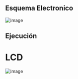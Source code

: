 
## Esquema Electronico

![image](https://github.com/user-attachments/assets/8b6d3706-c60c-45f5-bb19-6ee8391c88d8)

## Ejecución
# LCD
![image](https://github.com/user-attachments/assets/aee95be4-d292-40cb-9917-eca228d2e4d8)
